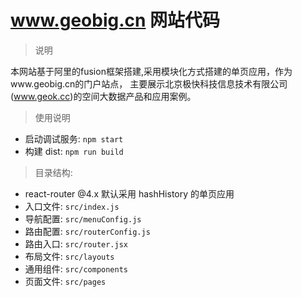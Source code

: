 # www.geobig.cn 网站代码
> 说明

本网站基于阿里的fusion框架搭建,采用模块化方式搭建的单页应用，作为www.geobig.cn的门户站点，
主要展示北京极快科技信息技术有限公司(www.geok.cc)的空间大数据产品和应用案例。


> 使用说明

* 启动调试服务: `npm start`
* 构建 dist: `npm run build`

> 目录结构:

* react-router @4.x 默认采用 hashHistory 的单页应用
* 入口文件: `src/index.js`
* 导航配置: `src/menuConfig.js`
* 路由配置: `src/routerConfig.js`
* 路由入口: `src/router.jsx`
* 布局文件: `src/layouts`
* 通用组件: `src/components`
* 页面文件: `src/pages`
